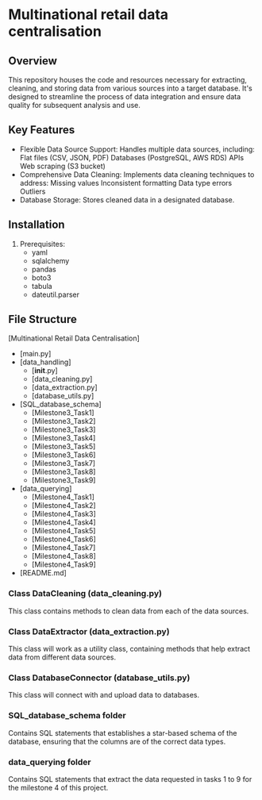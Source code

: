 # Multinational retail data centralisation

## Overview

This repository houses the code and resources necessary for extracting, cleaning, and storing data from various sources into a target database. It's designed to streamline the process of data integration and ensure data quality for subsequent analysis and use.

## Key Features

- Flexible Data Source Support: Handles multiple data sources, including:
    Flat files (CSV, JSON, PDF)
    Databases (PostgreSQL, AWS RDS)
    APIs
    Web scraping (S3 bucket)
- Comprehensive Data Cleaning: Implements data cleaning techniques to address:
    Missing values
    Inconsistent formatting
    Data type errors
    Outliers
- Database Storage: Stores cleaned data in a designated database.

## Installation

1. Prerequisites:
    - yaml
    - sqlalchemy
    - pandas
    - boto3
    - tabula
    - dateutil.parser


## File Structure

[Multinational Retail Data Centralisation]

- [main.py]
- [data_handling]
   - [__init__.py]
   - [data_cleaning.py]
   - [data_extraction.py]
   - [database_utils.py]
- [SQL_database_schema]
   - [Milestone3_Task1]
   - [Milestone3_Task2]
   - [Milestone3_Task3]
   - [Milestone3_Task4]
   - [Milestone3_Task5]
   - [Milestone3_Task6]
   - [Milestone3_Task7]
   - [Milestone3_Task8] 
   - [Milestone3_Task9]
- [data_querying]
   - [Milestone4_Task1]
   - [Milestone4_Task2]
   - [Milestone4_Task3]
   - [Milestone4_Task4]
   - [Milestone4_Task5]
   - [Milestone4_Task6]
   - [Milestone4_Task7]
   - [Milestone4_Task8] 
   - [Milestone4_Task9]
- [README.md]

### Class DataCleaning (data_cleaning.py)
This class contains methods to clean data from each of the data sources.

### Class DataExtractor (data_extraction.py)
This class will work as a utility class, containing methods that help extract data from different data sources.

### Class DatabaseConnector (database_utils.py)
This class will connect with and upload data to databases.

### SQL_database_schema folder
Contains SQL statements that establishes a star-based schema of the database, ensuring that the columns are of the correct data types.

### data_querying folder
Contains SQL statements that extract the data requested in tasks 1 to 9 for the milestone 4 of this project.
